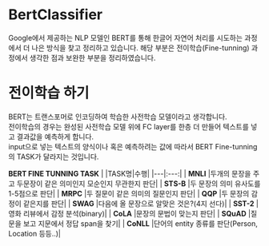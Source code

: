 # BertClassifier
Google에서 제공하는 NLP 모델인 BERT를 통해 한글어 자연어 처리를 시도하는 과정에서 더 나은 방식을 찾고 정리하고 있습니다. 해당 부분은 전이학습(Fine-tunning) 과정에서 생각한 점과 보완한 부분을 정리하였습니다.

# 전이학습 하기
BERT는 트랜스포머로 인코딩하여 학습한 사전학습 모델이라고 생각합니다.   
전이학습의 경우는 완성된 사전학습 모델 위에 FC layer를 한층 더 만들어 텍스트를 넣고 결과값을 예측하게 합니다.   
input으로 넣는 텍스트의 양식이나 혹은 예측하려는 값에 따라서 BERT Fine-tunning의 TASK가 달라지는 것입니다.   

**BERT FINE TUNNING TASK**
|   |TASK명|수행|
|---|:---:|
| **MNLI**  |두개의 문장을 주고 두문장이 같은 의미인지 모순인지 무관한지 판단|
| **STS-B**  |두 문장의 의미 유사도를 1-5점으로 판단|
| **MRPC**  |두 질문이 같은 의미의 질문인지 판단|
| **QQP**  |두 문장의 감정이 같은지를 판단|
| **SWAG**  |다음에 올 문장으로 알맞은 것은?(4지 선다)|
| **SST-2** |영화 리뷰에서 감정 분석(binary)|
| **CoLA**  |문장의 문법이 맞는지 판단|
| **SQuAD**  |질문을 보고 지문에서 정답 span을 찾기|
| **CoNLL**  |단어의 entity 종류를 판단(Person, Location 등등..)|
